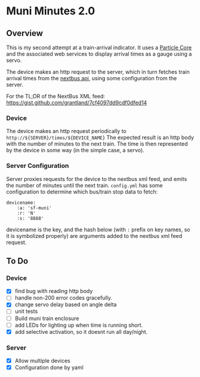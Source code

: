Muni Minutes 2.0
================

## Overview

This is my second attempt at a train-arrival indicator. It uses a [Particle
Core](https://store.particle.io/?product=spark-core) and the associated web
services to display arrival times as a gauge using a servo.

The device makes an http request to the server, which in turn fetches train
arrival times from the [nextbus
api](http://nextbus.com/xmlFeedDocs/NextBusXMLFeed.pdf), using some
configuration from the server.

For the TL;DR of the NextBus XML feed: https://gist.github.com/grantland/7cf4097dd9cdf0dfed14

### Device

The device makes an http request periodically to `http://${SERVER}/times/${DEVICE_NAME}`
The expected result is an http body with the number of minutes to the next train.
The time is then represented by the device in some way (in the simple case, a servo).

### Server Configuration

Server proxies requests for the device to the nextbus xml feed, and emits the
number of minutes until the next train.  `config.yml` has some configuration to
determine which bus/train stop data to fetch:

```
devicename:
    :a: 'sf-muni'
    :r: 'N'
    :s: '8888'
```

devicename is the key, and the hash below (with `:` prefix on key names, so it
is symbolized properly) are arguments added to the nextbus xml feed request.

## To Do

### Device
- [x] find bug with reading http body
- [ ] handle non-200 error codes gracefully.
- [x] change servo delay based on angle delta
- [ ] unit tests
- [ ] Build muni train enclosure
- [ ] add LEDs for lighting up when time is running short.
- [x] add selective activation, so it doesnt run all day/night.

### Server
- [x] Allow multiple devices
- [x] Configuration done by yaml
